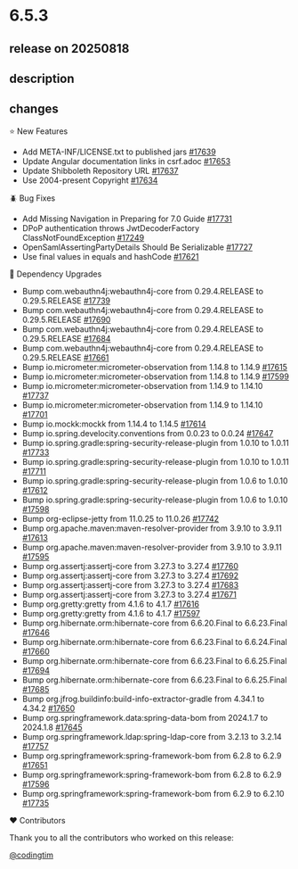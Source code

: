 # 6.5.3

## release on 20250818
## description
## changes
⭐ New Features

* Add META-INF/LICENSE.txt to published jars <a href="https://github.com/spring-projects/spring-security/issues/17639" data-hovercard-type="issue" data-hovercard-url="/spring-projects/spring-security/issues/17639/hovercard">#17639</a>
* Update Angular documentation links in csrf.adoc <a href="https://github.com/spring-projects/spring-security/issues/17653" data-hovercard-type="issue" data-hovercard-url="/spring-projects/spring-security/issues/17653/hovercard">#17653</a>
* Update Shibboleth Repository URL <a href="https://github.com/spring-projects/spring-security/issues/17637" data-hovercard-type="issue" data-hovercard-url="/spring-projects/spring-security/issues/17637/hovercard">#17637</a>
* Use 2004-present Copyright <a href="https://github.com/spring-projects/spring-security/issues/17634" data-hovercard-type="issue" data-hovercard-url="/spring-projects/spring-security/issues/17634/hovercard">#17634</a>

🪲 Bug Fixes

* Add Missing Navigation in Preparing for 7.0 Guide <a href="https://github.com/spring-projects/spring-security/issues/17731" data-hovercard-type="issue" data-hovercard-url="/spring-projects/spring-security/issues/17731/hovercard">#17731</a>
* DPoP authentication throws JwtDecoderFactory ClassNotFoundException <a href="https://github.com/spring-projects/spring-security/issues/17249" data-hovercard-type="issue" data-hovercard-url="/spring-projects/spring-security/issues/17249/hovercard">#17249</a>
* OpenSamlAssertingPartyDetails Should Be Serializable <a href="https://github.com/spring-projects/spring-security/issues/17727" data-hovercard-type="issue" data-hovercard-url="/spring-projects/spring-security/issues/17727/hovercard">#17727</a>
* Use final values in equals and hashCode <a href="https://github.com/spring-projects/spring-security/pull/17621" data-hovercard-type="pull_request" data-hovercard-url="/spring-projects/spring-security/pull/17621/hovercard">#17621</a>

🔨 Dependency Upgrades

* Bump com.webauthn4j:webauthn4j-core from 0.29.4.RELEASE to 0.29.5.RELEASE <a href="https://github.com/spring-projects/spring-security/pull/17739" data-hovercard-type="pull_request" data-hovercard-url="/spring-projects/spring-security/pull/17739/hovercard">#17739</a>
* Bump com.webauthn4j:webauthn4j-core from 0.29.4.RELEASE to 0.29.5.RELEASE <a href="https://github.com/spring-projects/spring-security/pull/17690" data-hovercard-type="pull_request" data-hovercard-url="/spring-projects/spring-security/pull/17690/hovercard">#17690</a>
* Bump com.webauthn4j:webauthn4j-core from 0.29.4.RELEASE to 0.29.5.RELEASE <a href="https://github.com/spring-projects/spring-security/pull/17684" data-hovercard-type="pull_request" data-hovercard-url="/spring-projects/spring-security/pull/17684/hovercard">#17684</a>
* Bump com.webauthn4j:webauthn4j-core from 0.29.4.RELEASE to 0.29.5.RELEASE <a href="https://github.com/spring-projects/spring-security/pull/17661" data-hovercard-type="pull_request" data-hovercard-url="/spring-projects/spring-security/pull/17661/hovercard">#17661</a>
* Bump io.micrometer:micrometer-observation from 1.14.8 to 1.14.9 <a href="https://github.com/spring-projects/spring-security/pull/17615" data-hovercard-type="pull_request" data-hovercard-url="/spring-projects/spring-security/pull/17615/hovercard">#17615</a>
* Bump io.micrometer:micrometer-observation from 1.14.8 to 1.14.9 <a href="https://github.com/spring-projects/spring-security/pull/17599" data-hovercard-type="pull_request" data-hovercard-url="/spring-projects/spring-security/pull/17599/hovercard">#17599</a>
* Bump io.micrometer:micrometer-observation from 1.14.9 to 1.14.10 <a href="https://github.com/spring-projects/spring-security/pull/17737" data-hovercard-type="pull_request" data-hovercard-url="/spring-projects/spring-security/pull/17737/hovercard">#17737</a>
* Bump io.micrometer:micrometer-observation from 1.14.9 to 1.14.10 <a href="https://github.com/spring-projects/spring-security/pull/17701" data-hovercard-type="pull_request" data-hovercard-url="/spring-projects/spring-security/pull/17701/hovercard">#17701</a>
* Bump io.mockk:mockk from 1.14.4 to 1.14.5 <a href="https://github.com/spring-projects/spring-security/pull/17614" data-hovercard-type="pull_request" data-hovercard-url="/spring-projects/spring-security/pull/17614/hovercard">#17614</a>
* Bump io.spring.develocity.conventions from 0.0.23 to 0.0.24 <a href="https://github.com/spring-projects/spring-security/pull/17647" data-hovercard-type="pull_request" data-hovercard-url="/spring-projects/spring-security/pull/17647/hovercard">#17647</a>
* Bump io.spring.gradle:spring-security-release-plugin from 1.0.10 to 1.0.11 <a href="https://github.com/spring-projects/spring-security/pull/17733" data-hovercard-type="pull_request" data-hovercard-url="/spring-projects/spring-security/pull/17733/hovercard">#17733</a>
* Bump io.spring.gradle:spring-security-release-plugin from 1.0.10 to 1.0.11 <a href="https://github.com/spring-projects/spring-security/pull/17711" data-hovercard-type="pull_request" data-hovercard-url="/spring-projects/spring-security/pull/17711/hovercard">#17711</a>
* Bump io.spring.gradle:spring-security-release-plugin from 1.0.6 to 1.0.10 <a href="https://github.com/spring-projects/spring-security/pull/17612" data-hovercard-type="pull_request" data-hovercard-url="/spring-projects/spring-security/pull/17612/hovercard">#17612</a>
* Bump io.spring.gradle:spring-security-release-plugin from 1.0.6 to 1.0.10 <a href="https://github.com/spring-projects/spring-security/pull/17598" data-hovercard-type="pull_request" data-hovercard-url="/spring-projects/spring-security/pull/17598/hovercard">#17598</a>
* Bump org-eclipse-jetty from 11.0.25 to 11.0.26 <a href="https://github.com/spring-projects/spring-security/pull/17742" data-hovercard-type="pull_request" data-hovercard-url="/spring-projects/spring-security/pull/17742/hovercard">#17742</a>
* Bump org.apache.maven:maven-resolver-provider from 3.9.10 to 3.9.11 <a href="https://github.com/spring-projects/spring-security/pull/17613" data-hovercard-type="pull_request" data-hovercard-url="/spring-projects/spring-security/pull/17613/hovercard">#17613</a>
* Bump org.apache.maven:maven-resolver-provider from 3.9.10 to 3.9.11 <a href="https://github.com/spring-projects/spring-security/pull/17595" data-hovercard-type="pull_request" data-hovercard-url="/spring-projects/spring-security/pull/17595/hovercard">#17595</a>
* Bump org.assertj:assertj-core from 3.27.3 to 3.27.4 <a href="https://github.com/spring-projects/spring-security/pull/17760" data-hovercard-type="pull_request" data-hovercard-url="/spring-projects/spring-security/pull/17760/hovercard">#17760</a>
* Bump org.assertj:assertj-core from 3.27.3 to 3.27.4 <a href="https://github.com/spring-projects/spring-security/pull/17692" data-hovercard-type="pull_request" data-hovercard-url="/spring-projects/spring-security/pull/17692/hovercard">#17692</a>
* Bump org.assertj:assertj-core from 3.27.3 to 3.27.4 <a href="https://github.com/spring-projects/spring-security/pull/17683" data-hovercard-type="pull_request" data-hovercard-url="/spring-projects/spring-security/pull/17683/hovercard">#17683</a>
* Bump org.assertj:assertj-core from 3.27.3 to 3.27.4 <a href="https://github.com/spring-projects/spring-security/pull/17671" data-hovercard-type="pull_request" data-hovercard-url="/spring-projects/spring-security/pull/17671/hovercard">#17671</a>
* Bump org.gretty:gretty from 4.1.6 to 4.1.7 <a href="https://github.com/spring-projects/spring-security/pull/17616" data-hovercard-type="pull_request" data-hovercard-url="/spring-projects/spring-security/pull/17616/hovercard">#17616</a>
* Bump org.gretty:gretty from 4.1.6 to 4.1.7 <a href="https://github.com/spring-projects/spring-security/pull/17597" data-hovercard-type="pull_request" data-hovercard-url="/spring-projects/spring-security/pull/17597/hovercard">#17597</a>
* Bump org.hibernate.orm:hibernate-core from 6.6.20.Final to 6.6.23.Final <a href="https://github.com/spring-projects/spring-security/pull/17646" data-hovercard-type="pull_request" data-hovercard-url="/spring-projects/spring-security/pull/17646/hovercard">#17646</a>
* Bump org.hibernate.orm:hibernate-core from 6.6.23.Final to 6.6.24.Final <a href="https://github.com/spring-projects/spring-security/pull/17660" data-hovercard-type="pull_request" data-hovercard-url="/spring-projects/spring-security/pull/17660/hovercard">#17660</a>
* Bump org.hibernate.orm:hibernate-core from 6.6.23.Final to 6.6.25.Final <a href="https://github.com/spring-projects/spring-security/pull/17694" data-hovercard-type="pull_request" data-hovercard-url="/spring-projects/spring-security/pull/17694/hovercard">#17694</a>
* Bump org.hibernate.orm:hibernate-core from 6.6.23.Final to 6.6.25.Final <a href="https://github.com/spring-projects/spring-security/pull/17685" data-hovercard-type="pull_request" data-hovercard-url="/spring-projects/spring-security/pull/17685/hovercard">#17685</a>
* Bump org.jfrog.buildinfo:build-info-extractor-gradle from 4.34.1 to 4.34.2 <a href="https://github.com/spring-projects/spring-security/pull/17650" data-hovercard-type="pull_request" data-hovercard-url="/spring-projects/spring-security/pull/17650/hovercard">#17650</a>
* Bump org.springframework.data:spring-data-bom from 2024.1.7 to 2024.1.8 <a href="https://github.com/spring-projects/spring-security/pull/17645" data-hovercard-type="pull_request" data-hovercard-url="/spring-projects/spring-security/pull/17645/hovercard">#17645</a>
* Bump org.springframework.ldap:spring-ldap-core from 3.2.13 to 3.2.14 <a href="https://github.com/spring-projects/spring-security/pull/17757" data-hovercard-type="pull_request" data-hovercard-url="/spring-projects/spring-security/pull/17757/hovercard">#17757</a>
* Bump org.springframework:spring-framework-bom from 6.2.8 to 6.2.9 <a href="https://github.com/spring-projects/spring-security/pull/17651" data-hovercard-type="pull_request" data-hovercard-url="/spring-projects/spring-security/pull/17651/hovercard">#17651</a>
* Bump org.springframework:spring-framework-bom from 6.2.8 to 6.2.9 <a href="https://github.com/spring-projects/spring-security/pull/17596" data-hovercard-type="pull_request" data-hovercard-url="/spring-projects/spring-security/pull/17596/hovercard">#17596</a>
* Bump org.springframework:spring-framework-bom from 6.2.9 to 6.2.10 <a href="https://github.com/spring-projects/spring-security/pull/17735" data-hovercard-type="pull_request" data-hovercard-url="/spring-projects/spring-security/pull/17735/hovercard">#17735</a>

❤️ Contributors

Thank you to all the contributors who worked on this release:

<a class="user-mention notranslate" data-hovercard-type="user" data-hovercard-url="/users/codingtim/hovercard" data-octo-click="hovercard-link-click" data-octo-dimensions="link_type:self" href="https://github.com/codingtim">@codingtim</a>

